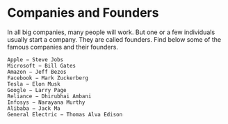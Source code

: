 # Companies and Founders

In all big companies, many people will work. But one or a few individuals usually start a company. 
They are called founders. Find below some of the famous companies and their founders.

```
Apple − Steve Jobs
Microsoft − Bill Gates
Amazon − Jeff Bezos
Facebook − Mark Zuckerberg
Tesla − Elon Musk
Google − Larry Page
Reliance − Dhirubhai Ambani
Infosys − Narayana Murthy
Alibaba − Jack Ma
General Electric − Thomas Alva Edison
```
